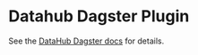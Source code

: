 # Datahub Dagster Plugin

See the [DataHub Dagster docs](https://datahubproject.io/docs/lineage/dagster/) for details.
